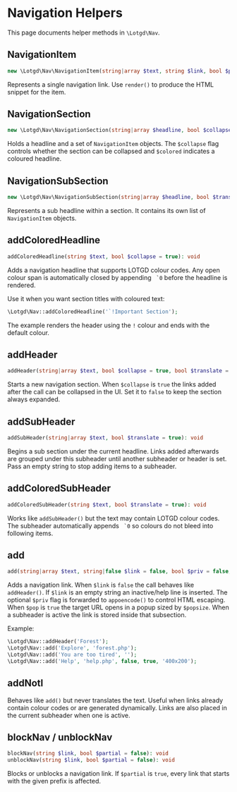 # Navigation Helpers

This page documents helper methods in `\Lotgd\Nav`.

## NavigationItem

```php
new \Lotgd\Nav\NavigationItem(string|array $text, string $link, bool $priv = false, bool $popup = false, string $popupSize = '500x300', bool $translate = true)
```

Represents a single navigation link. Use `render()` to produce the HTML snippet for the item.

## NavigationSection

```php
new \Lotgd\Nav\NavigationSection(string|array $headline, bool $collapse = true, bool $colored = false)
```

Holds a headline and a set of `NavigationItem` objects. The `$collapse` flag controls whether the section can be collapsed and `$colored` indicates a coloured headline.

## NavigationSubSection

```php
new \Lotgd\Nav\NavigationSubSection(string|array $headline, bool $translate = true)
```

Represents a sub headline within a section. It contains its own list of `NavigationItem` objects.

## addColoredHeadline

```php
addColoredHeadline(string $text, bool $collapse = true): void
```

Adds a navigation headline that supports LOTGD colour codes. Any open colour span is automatically closed by appending `` `0`` before the headline is rendered.

Use it when you want section titles with coloured text:

```php
\Lotgd\Nav::addColoredHeadline('`!Important Section');
```

The example renders the header using the `!` colour and ends with the default colour.

## addHeader

```php
addHeader(string|array $text, bool $collapse = true, bool $translate = true): void
```

Starts a new navigation section. When `$collapse` is `true` the links added after the call
can be collapsed in the UI. Set it to `false` to keep the section always expanded.

## addSubHeader

```php
addSubHeader(string|array $text, bool $translate = true): void
```

Begins a sub section under the current headline. Links added afterwards are grouped under this subheader until another subheader or header is set. Pass an empty string to stop adding items to a subheader.

## addColoredSubHeader

```php
addColoredSubHeader(string $text, bool $translate = true): void
```

Works like `addSubHeader()` but the text may contain LOTGD colour codes. The
subheader automatically appends `` `0`` so colours do not bleed into
following items.

## add

```php
add(string|array $text, string|false $link = false, bool $priv = false, bool $pop = false, string $popsize = '500x300'): void
```

Adds a navigation link. When `$link` is `false` the call behaves like `addHeader()`.
If `$link` is an empty string an inactive/help line is inserted.
The optional `$priv` flag is forwarded to `appoencode()` to control HTML escaping.
When `$pop` is `true` the target URL opens in a popup sized by `$popsize`.
When a subheader is active the link is stored inside that subsection.

Example:

```php
\Lotgd\Nav::addHeader('Forest');
\Lotgd\Nav::add('Explore', 'forest.php');
\Lotgd\Nav::add('You are too tired', '');
\Lotgd\Nav::add('Help', 'help.php', false, true, '400x200');
```

## addNotl

Behaves like `add()` but never translates the text. Useful when links already
contain colour codes or are generated dynamically. Links are also placed in the current subheader when one is active.

## blockNav / unblockNav

```php
blockNav(string $link, bool $partial = false): void
unblockNav(string $link, bool $partial = false): void
```

Blocks or unblocks a navigation link. If `$partial` is `true`, every link that
starts with the given prefix is affected.


